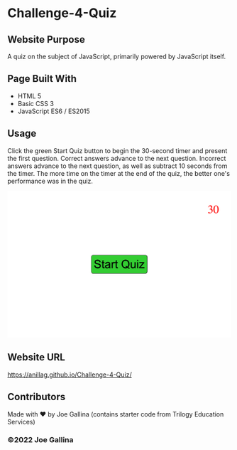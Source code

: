 # Challenge-4-Quiz

## Website Purpose

A quiz on the subject of JavaScript, primarily powered by JavaScript itself.

## Page Built With

- HTML 5
- Basic CSS 3
- JavaScript ES6 / ES2015

## Usage

Click the green Start Quiz button to begin the 30-second timer and present the first question. Correct answers advance to the next question. Incorrect answers advance to the next question, as well as subtract 10 seconds from the timer. The more time on the timer at the end of the quiz, the better one's performance was in the quiz.

![Screenshot of JavaScript Quiz webpage](Quiz_screenshot.png)

## Website URL

https://anillag.github.io/Challenge-4-Quiz/

## Contributors

Made with ❤️ by Joe Gallina (contains starter code from Trilogy Education Services)

### ©️2022 Joe Gallina
